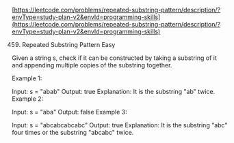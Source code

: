 [https://leetcode.com/problems/repeated-substring-pattern/description/?envType=study-plan-v2&envId=programming-skills](https://leetcode.com/problems/repeated-substring-pattern/description/?envType=study-plan-v2&envId=programming-skills)

459. Repeated Substring Pattern
Easy

Given a string s, check if it can be constructed by taking a substring of it and appending multiple copies of the substring together.

 

Example 1:

Input: s = "abab"
Output: true
Explanation: It is the substring "ab" twice.
Example 2:

Input: s = "aba"
Output: false
Example 3:

Input: s = "abcabcabcabc"
Output: true
Explanation: It is the substring "abc" four times or the substring "abcabc" twice.